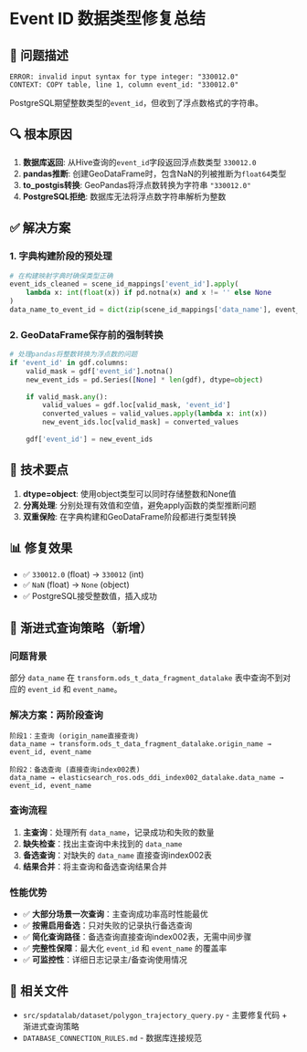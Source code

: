 # Event ID 数据类型修复总结

## 🚨 问题描述
```
ERROR: invalid input syntax for type integer: "330012.0"
CONTEXT: COPY table, line 1, column event_id: "330012.0"
```

PostgreSQL期望整数类型的`event_id`，但收到了浮点数格式的字符串。

## 🔍 根本原因

1. **数据库返回**: 从Hive查询的`event_id`字段返回浮点数类型 `330012.0`
2. **pandas推断**: 创建GeoDataFrame时，包含NaN的列被推断为`float64`类型
3. **to_postgis转换**: GeoPandas将浮点数转换为字符串 `"330012.0"`
4. **PostgreSQL拒绝**: 数据库无法将浮点数字符串解析为整数

## ✅ 解决方案

### 1. 字典构建阶段的预处理
```python
# 在构建映射字典时确保类型正确
event_ids_cleaned = scene_id_mappings['event_id'].apply(
    lambda x: int(float(x)) if pd.notna(x) and x != '' else None
)
data_name_to_event_id = dict(zip(scene_id_mappings['data_name'], event_ids_cleaned))
```

### 2. GeoDataFrame保存前的强制转换
```python
# 处理pandas将整数转换为浮点数的问题
if 'event_id' in gdf.columns:
    valid_mask = gdf['event_id'].notna()
    new_event_ids = pd.Series([None] * len(gdf), dtype=object)
    
    if valid_mask.any():
        valid_values = gdf.loc[valid_mask, 'event_id']
        converted_values = valid_values.apply(lambda x: int(x))
        new_event_ids.loc[valid_mask] = converted_values
    
    gdf['event_id'] = new_event_ids
```

## 🎯 技术要点

1. **dtype=object**: 使用object类型可以同时存储整数和None值
2. **分离处理**: 分别处理有效值和空值，避免apply函数的类型推断问题  
3. **双重保险**: 在字典构建和GeoDataFrame阶段都进行类型转换

## 📊 修复效果

- ✅ `330012.0` (float) → `330012` (int)
- ✅ `NaN` (float) → `None` (object)
- ✅ PostgreSQL接受整数值，插入成功

## 🔄 渐进式查询策略（新增）

### 问题背景
部分 `data_name` 在 `transform.ods_t_data_fragment_datalake` 表中查询不到对应的 `event_id` 和 `event_name`。

### 解决方案：两阶段查询
```
阶段1：主查询 (origin_name直接查询)
data_name → transform.ods_t_data_fragment_datalake.origin_name → event_id, event_name

阶段2：备选查询 (直接查询index002表)
data_name → elasticsearch_ros.ods_ddi_index002_datalake.data_name → event_id, event_name
```

### 查询流程
1. **主查询**：处理所有 `data_name`，记录成功和失败的数量
2. **缺失检查**：找出主查询中未找到的 `data_name`
3. **备选查询**：对缺失的 `data_name` 直接查询index002表
4. **结果合并**：将主查询和备选查询结果合并

### 性能优势
- ✅ **大部分场景一次查询**：主查询成功率高时性能最优
- ✅ **按需启用备选**：只对失败的记录执行备选查询
- ✅ **简化查询路径**：备选查询直接查询index002表，无需中间步骤
- ✅ **完整性保障**：最大化 `event_id` 和 `event_name` 的覆盖率
- ✅ **可监控性**：详细日志记录主/备查询使用情况

## 🔧 相关文件

- `src/spdatalab/dataset/polygon_trajectory_query.py` - 主要修复代码 + 渐进式查询策略
- `DATABASE_CONNECTION_RULES.md` - 数据库连接规范 